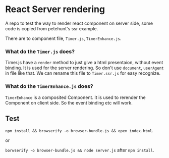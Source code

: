 
# React Server rendering

A repo to test the way to render react component on server side, some code is copied from petehunt's ssr example.

There are to component file, `Timer.js`, `TimerEnhance.js`. 

### What do the `Timer.js` does?

Timer.js have a `render` method to just give a html presentaion, without event binding. It 
is used for the server rendering. So don't use `document`, `userAgent` in file like that.
We can rename this file to `Timer.ssr.js` for easy recognize.

### What do the `TimerEnhance.js` does?

`TimerEnhance` is a composited Component. It is used to rerender the Component on client side.
So the event binding etc will work.

## Test

`npm install && browserify -o browser-bundle.js && open index.html`.

or 

`borwserify -o browser-bundle.js && node server.js` after `npm install`.

